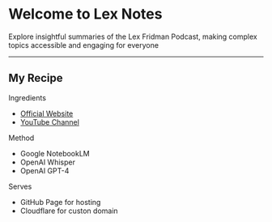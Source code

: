 # Welcome to Lex Notes

Explore insightful summaries of the Lex Fridman Podcast, making complex topics accessible and engaging for everyone

---

##  My Recipe

Ingredients

- [Official Website](https://lexfridman.com/podcast)
- [YouTube Channel](https://www.youtube.com/@lexfridman)

Method

- Google NotebookLM
- OpenAI Whisper
- OpenAI GPT-4

Serves

- GitHub Page for hosting
- Cloudflare for custon domain
